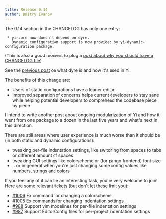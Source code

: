 ```yaml
---
title: Release 0.14
author: Dmitry Ivanov
---
```


The 0.14 section in the CHANGELOG has only one entry:

```
 * yi-core now doesn't depend on dyre.
   Dynamic configuration support is now provided by yi-dynamic-configuration package.
```

(This is also a good moment to plug a [post about why you should have a CHANGELOG
file](http://tonsky.me/blog/blind-spot-in-dependency/))

See the [previous post](https://yi-editor.github.io/posts/2017-01-06-dyre/) on
what dyre is and how it's used in Yi.

The benefits of this change are:

 * Users of static configurations have a leaner editor.
 * Improved separation of concerns helps current developers to stay sane while
   helping potential developers to comprehend the codebase piece by piece

I intend to write another post about ongoing modularization of Yi and how it
went from one package to a dozen in the last five years and what's next in
this direction.

There are still areas where user experience is much worse than it should be (in
both static and dynamic configurations):

 * tweaking per-file indentation settings, like switching from spaces to tabs or different amount of spaces
 * tweaking GUI settings like colorscheme or (for pango frontend) font size
 * .. or in general when you're just changing some config values like numbers, strings and colors

If you feel any of it can be an interesting task, you're very welcome to join!
Here are some relevant tickets (but don't let these limit you):

 * [#1006](https://github.com/yi-editor/yi/issues/1006) Ex command for changing a colorscheme
 * [#1005](https://github.com/yi-editor/yi/issues/1005) Ex commands for changing indentation settings
 * [#988](https://github.com/yi-editor/yi/issues/988) Support vim modelines for per-file indentation settings
 * [#987](https://github.com/yi-editor/yi/issues/987) Support EditorConfig files for per-project indentation settings
